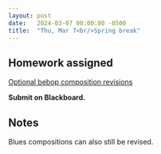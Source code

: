 ```yaml
---
layout: post
date:   2024-03-07 00:00:00 -0500
title:  "Thu, Mar 7<br/>Spring break"
---
```


## Homework assigned

[Optional bebop composition revisions](https://viva.pressbooks.pub/openmusictheory/chapter/jazz-embellishing-chords/#assignments)

**Submit on Blackboard.**

## Notes

Blues compositions can also still be revised.